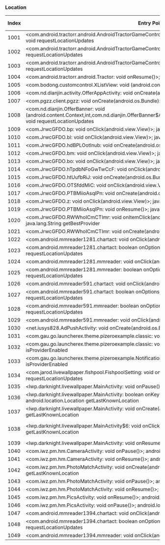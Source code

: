 ### Location
| Index | Entry Point & APIs | Screen shot | Resource id | Label |
| ------------- | ------------- | ------------- |-------------|-------------|
| 1001 | <com.android.tractorr.android.AndroidTractorGameController: void onActivityResult(int,int,android.content.Intent)>; void requestLocationUpdates | ![](D:\COSMOS\output\py\Drebin\VirusShare_Android_20130506\VirusShare_38f60284e5189f300b8a15c857c87645\com.android.tractorr.android.AndroidTractorGameController.png) |  | |
| 1002 | <com.android.tractorr.android.AndroidTractorGameController: void onPrepareDialog(int,android.app.Dialog)>; void requestLocationUpdates | ![](D:\COSMOS\output\py\Drebin\VirusShare_Android_20130506\VirusShare_38f60284e5189f300b8a15c857c87645\com.android.tractorr.android.AndroidTractorGameController.png) |  | |
| 1003 | <com.android.tractorr.android.AndroidTractorGameController: void onCreate(android.os.Bundle)>; void requestLocationUpdates | ![](D:\COSMOS\output\py\Drebin\VirusShare_Android_20130506\VirusShare_38f60284e5189f300b8a15c857c87645\com.android.tractorr.android.AndroidTractorGameController.png) |  | |
| 1004 | <com.android.tractorr.android.Tractor: void onResume()>; void requestLocationUpdates | ![](D:\COSMOS\output\py\Drebin\VirusShare_Android_20130506\VirusShare_38f60284e5189f300b8a15c857c87645\com.android.tractorr.android.Tractor.png) |  | |
| 1005 | <com.bodong.customcontrol.XListView: void <init>(android.content.Context)>; boolean isProviderEnabled | ![](D:\COSMOS\output\py\Drebin\VirusShare_Android_20130506\VirusShare_7a7600b823bf5e78419511c96cf850d2\com.nd.dianjin.activity.OfferAppActivity.png) |  | |
| 1006 | <com.nd.dianjin.activity.OfferAppActivity: void onCreate(android.os.Bundle)>; boolean isProviderEnabled | ![](D:\COSMOS\output\py\Drebin\VirusShare_Android_20130506\VirusShare_7a7600b823bf5e78419511c96cf850d2\com.nd.dianjin.activity.OfferAppActivity.png) |  | |
| 1007 | <com.pgzz.client.pgzz: void onCreate(android.os.Bundle)>; void requestLocationUpdates | ![](D:\COSMOS\output\py\Drebin\VirusShare_Android_20130506\VirusShare_38f60284e5189f300b8a15c857c87645\com.pgzz.client.pgzz.png) |  | |
| 1008 | <com.nd.dianjin.OfferBanner: void <init>(android.content.Context,int,com.nd.dianjin.OfferBanner$AnimationType,com.nd.dianjin.utility.BannerColorConfig)>; void requestLocationUpdates | ![](D:\COSMOS\output\py\Drebin\VirusShare_Android_20130506\VirusShare_38f60284e5189f300b8a15c857c87645\com.pgzz.client.pgzz.png) |  | |
| 1009 | <com.JrwcGFDO.bp: void onClick(android.view.View)>; java.lang.String getBestProvider | ![](D:\COSMOS\output\py\Drebin\VirusShare_Android_20130506\VirusShare_38f624fa743e0bbe4eb398d3628d7a4c\com.JrwcGFDO.hdBPLOotlnub.png) |  | |
| 1010 | <com.JrwcGFDO.bl: void onClick(android.view.View)>; java.lang.String getBestProvider | ![](D:\COSMOS\output\py\Drebin\VirusShare_Android_20130506\VirusShare_38f624fa743e0bbe4eb398d3628d7a4c\com.JrwcGFDO.hdBPLOotlnub.png) |  | |
| 1011 | <com.JrwcGFDO.hdBPLOotlnub: void onCreate(android.os.Bundle)>; java.lang.String getBestProvider | ![](D:\COSMOS\output\py\Drebin\VirusShare_Android_20130506\VirusShare_38f624fa743e0bbe4eb398d3628d7a4c\com.JrwcGFDO.hdBPLOotlnub.png) |  | |
| 1012 | <com.JrwcGFDO.bm: void onClick(android.view.View)>; java.lang.String getBestProvider | ![](D:\COSMOS\output\py\Drebin\VirusShare_Android_20130506\VirusShare_38f624fa743e0bbe4eb398d3628d7a4c\com.JrwcGFDO.hdBPLOotlnub.png) |  | |
| 1013 | <com.JrwcGFDO.bo: void onClick(android.view.View)>; java.lang.String getBestProvider | ![](D:\COSMOS\output\py\Drebin\VirusShare_Android_20130506\VirusShare_38f624fa743e0bbe4eb398d3628d7a4c\com.JrwcGFDO.hdBPLOotlnub.png) |  | |
| 1014 | <com.JrwcGFDO.hTpdbNFoGwTwCcF: void onClick(android.view.View)>; java.lang.String getBestProvider | ![](D:\COSMOS\output\py\Drebin\VirusShare_Android_20130506\VirusShare_38f624fa743e0bbe4eb398d3628d7a4c\com.JrwcGFDO.hTpdbNFoGwTwCcF.png) |  | |
| 1015 | <com.JrwcGFDO.htUufbRiJ: void onCreate(android.os.Bundle)>; java.lang.String getBestProvider | ![](D:\COSMOS\output\py\Drebin\VirusShare_Android_20130506\VirusShare_38f624fa743e0bbe4eb398d3628d7a4c\com.JrwcGFDO.htUufbRiJ.png) |  | |
| 1016 | <com.JrwcGFDO.OTSfddMiC: void onClick(android.view.View)>; java.lang.String getBestProvider | ![](D:\COSMOS\output\py\Drebin\VirusShare_Android_20130506\VirusShare_38f624fa743e0bbe4eb398d3628d7a4c\com.JrwcGFDO.OTSfddMiC.png) |  | |
| 1017 | <com.JrwcGFDO.PTBMiioAsqIPn: void onCreate(android.os.Bundle)>; java.lang.String getBestProvider | ![](D:\COSMOS\output\py\Drebin\VirusShare_Android_20130506\VirusShare_38f624fa743e0bbe4eb398d3628d7a4c\com.JrwcGFDO.PTBMiioAsqIPn.png) |  | |
| 1018 | <com.JrwcGFDO.z: void onClick(android.view.View)>; java.lang.String getBestProvider | ![](D:\COSMOS\output\py\Drebin\VirusShare_Android_20130506\VirusShare_38f624fa743e0bbe4eb398d3628d7a4c\com.JrwcGFDO.PTBMiioAsqIPn.png) |  | |
| 1019 | <com.JrwcGFDO.PTBMiioAsqIPn: void onResume()>; java.lang.String getBestProvider | ![](D:\COSMOS\output\py\Drebin\VirusShare_Android_20130506\VirusShare_38f624fa743e0bbe4eb398d3628d7a4c\com.JrwcGFDO.PTBMiioAsqIPn.png) |  | |
| 1020 | <com.JrwcGFDO.RWWhoICmCTImr: void onItemClick(android.widget.AdapterView,android.view.View,int,long)>; java.lang.String getBestProvider | ![](D:\COSMOS\output\py\Drebin\VirusShare_Android_20130506\VirusShare_38f624fa743e0bbe4eb398d3628d7a4c\com.JrwcGFDO.RWWhoICmCTImr.png) |  | |
| 1021 | <com.JrwcGFDO.RWWhoICmCTImr: void onCreate(android.os.Bundle)>; java.lang.String getBestProvider | ![](D:\COSMOS\output\py\Drebin\VirusShare_Android_20130506\VirusShare_38f624fa743e0bbe4eb398d3628d7a4c\com.JrwcGFDO.RWWhoICmCTImr.png) |  | |
| 1022 | <com.android.mmreader1281.chartact: void onClick(android.view.View)>; void requestLocationUpdates | ![](D:\COSMOS\output\py\Drebin\VirusShare_Android_20130506\VirusShare_39244ed79e5aeb109205fe72257de425\com.android.mmreader1281.chartact.png) |  | |
| 1023 | <com.android.mmreader1281.chartact: boolean onOptionsItemSelected(android.view.MenuItem)>; void requestLocationUpdates | ![](D:\COSMOS\output\py\Drebin\VirusShare_Android_20130506\VirusShare_39244ed79e5aeb109205fe72257de425\com.android.mmreader1281.chartact.png) |  | |
| 1024 | <com.android.mmreader1281.mmreader: void onClick(android.view.View)>; void requestLocationUpdates | ![](D:\COSMOS\output\py\Drebin\VirusShare_Android_20130506\VirusShare_39244ed79e5aeb109205fe72257de425\com.android.mmreader1281.mmreader.png) |  | |
| 1025 | <com.android.mmreader1281.mmreader: boolean onOptionsItemSelected(android.view.MenuItem)>; void requestLocationUpdates | ![](D:\COSMOS\output\py\Drebin\VirusShare_Android_20130506\VirusShare_39244ed79e5aeb109205fe72257de425\com.android.mmreader1281.mmreader.png) |  | |
| 1026 | <com.android.mmreader591.chartact: void onClick(android.view.View)>; void requestLocationUpdates | ![](D:\COSMOS\output\py\Drebin\VirusShare_Android_20130506\VirusShare_3970674582594af87928e596eb60ff90\com.android.mmreader591.chartact.png) |  | |
| 1027 | <com.android.mmreader591.chartact: boolean onOptionsItemSelected(android.view.MenuItem)>; void requestLocationUpdates | ![](D:\COSMOS\output\py\Drebin\VirusShare_Android_20130506\VirusShare_3970674582594af87928e596eb60ff90\com.android.mmreader591.chartact.png) |  | |
| 1028 | <com.android.mmreader591.mmreader: boolean onOptionsItemSelected(android.view.MenuItem)>; void requestLocationUpdates | ![](D:\COSMOS\output\py\Drebin\VirusShare_Android_20130506\VirusShare_3970674582594af87928e596eb60ff90\com.android.mmreader591.mmreader.png) |  | |
| 1029 | <com.android.mmreader591.mmreader: void onClick(android.view.View)>; void requestLocationUpdates | ![](D:\COSMOS\output\py\Drebin\VirusShare_Android_20130506\VirusShare_3970674582594af87928e596eb60ff90\com.android.mmreader591.mmreader.png) |  | |
| 1030 | <net.iusys828.AdPushActivity: void onCreate(android.os.Bundle)>; java.lang.String getBestProvider | ![](D:\COSMOS\output\py\Drebin\VirusShare_Android_20130506\VirusShare_da5161345abfde32edb6a49474855f3c\net.iusys828.AdPushActivity.png) |  | |
| 1031 | <com.gau.go.launcherex.theme.pizeroexample.classic: void onResume()>; boolean isProviderEnabled | ![](D:\COSMOS\output\py\Drebin\VirusShare_Android_20130506\VirusShare_3a1c0b2b57a5b6cf9c96011eb6ee0190\com.gau.go.launcherex.theme.pizeroexample.classic.png) |  | |
| 1032 | <com.gau.go.launcherex.theme.pizeroexample.classic: void onCreate(android.os.Bundle)>; boolean isProviderEnabled | ![](D:\COSMOS\output\py\Drebin\VirusShare_Android_20130506\VirusShare_3a1c0b2b57a5b6cf9c96011eb6ee0190\com.gau.go.launcherex.theme.pizeroexample.classic.png) |  | |
| 1033 | <com.gau.go.launcherex.theme.pizeroexample.NotificationActivity: void onCreate(android.os.Bundle)>; boolean isProviderEnabled | ![](D:\COSMOS\output\py\Drebin\VirusShare_Android_20130506\VirusShare_3a1c0b2b57a5b6cf9c96011eb6ee0190\com.gau.go.launcherex.theme.pizeroexample.NotificationActivity.png) |  | |
| 1034 | <com.jarod.livewallpaper.fishpool.FishpoolSetting: void onCreate(android.os.Bundle)>; void requestLocationUpdates | ![](D:\COSMOS\output\py\Drebin\VirusShare_Android_20130506\VirusShare_3a1fbde403d4b1b19711c0c40a20321c\com.jarod.livewallpaper.fishpool.FishpoolSetting.png) |  | |
| 1035 | <lwp.darknight.livewallpaper.MainActivity: void onPause()>; android.location.Location getLastKnownLocation | ![](D:\COSMOS\output\py\Drebin\VirusShare_Android_20130506\VirusShare_3a2f744fc53d822abe6fc8eb72569fe4\lwp.darknight.livewallpaper.MainActivity.png) |  | |
| 1036 | <lwp.darknight.livewallpaper.MainActivity: boolean onKeyDown(int,android.view.KeyEvent)>; android.location.Location getLastKnownLocation | ![](D:\COSMOS\output\py\Drebin\VirusShare_Android_20130506\VirusShare_3a2f744fc53d822abe6fc8eb72569fe4\lwp.darknight.livewallpaper.MainActivity.png) |  | |
| 1037 | <lwp.darknight.livewallpaper.MainActivity: void onCreate(android.os.Bundle)>; android.location.Location getLastKnownLocation | ![](D:\COSMOS\output\py\Drebin\VirusShare_Android_20130506\VirusShare_3a2f744fc53d822abe6fc8eb72569fe4\lwp.darknight.livewallpaper.MainActivity.png) |  | |
| 1038 | <lwp.darknight.livewallpaper.MainActivity$6: void onClick(android.view.View)>; android.location.Location getLastKnownLocation | ![](D:\COSMOS\output\py\Drebin\VirusShare_Android_20130506\VirusShare_3a2f744fc53d822abe6fc8eb72569fe4\lwp.darknight.livewallpaper.MainActivity.png) | {'2131165189': <sensitive_component.SensitiveComponent.SensitiveView object at 0x000001D8DEFCFE10>} | |
| 1039 | <lwp.darknight.livewallpaper.MainActivity: void onResume()>; android.location.Location getLastKnownLocation | ![](D:\COSMOS\output\py\Drebin\VirusShare_Android_20130506\VirusShare_3a2f744fc53d822abe6fc8eb72569fe4\lwp.darknight.livewallpaper.MainActivity.png) |  | |
| 1040 | <com.iwz.pm.hm.CameraActivity: void onPause()>; android.location.Location getLastKnownLocation | ![](D:\COSMOS\output\py\Drebin\VirusShare_Android_20130506\VirusShare_3a52f9a722273c75562f4cade2fe5869\com.iwz.pm.hm.CameraActivity.png) |  | |
| 1041 | <com.iwz.pm.hm.CameraActivity: void onResume()>; android.location.Location getLastKnownLocation | ![](D:\COSMOS\output\py\Drebin\VirusShare_Android_20130506\VirusShare_3a52f9a722273c75562f4cade2fe5869\com.iwz.pm.hm.CameraActivity.png) |  | |
| 1042 | <com.iwz.pm.hm.PhotoMatchActivity: void onCreate(android.os.Bundle)>; android.location.Location getLastKnownLocation | ![](D:\COSMOS\output\py\Drebin\VirusShare_Android_20130506\VirusShare_3a52f9a722273c75562f4cade2fe5869\com.iwz.pm.hm.PhotoMatchActivity.png) |  | |
| 1043 | <com.iwz.pm.hm.PhotoMatchActivity: void onPause()>; android.location.Location getLastKnownLocation | ![](D:\COSMOS\output\py\Drebin\VirusShare_Android_20130506\VirusShare_3a52f9a722273c75562f4cade2fe5869\com.iwz.pm.hm.PhotoMatchActivity.png) |  | |
| 1044 | <com.iwz.pm.hm.PhotoMatchActivity: void onResume()>; android.location.Location getLastKnownLocation | ![](D:\COSMOS\output\py\Drebin\VirusShare_Android_20130506\VirusShare_3a52f9a722273c75562f4cade2fe5869\com.iwz.pm.hm.PhotoMatchActivity.png) |  | |
| 1045 | <com.iwz.pm.hm.PicsActivity: void onResume()>; android.location.Location getLastKnownLocation | ![](D:\COSMOS\output\py\Drebin\VirusShare_Android_20130506\VirusShare_3a52f9a722273c75562f4cade2fe5869\com.iwz.pm.hm.PicsActivity.png) |  | |
| 1046 | <com.iwz.pm.hm.PicsActivity: void onPause()>; android.location.Location getLastKnownLocation | ![](D:\COSMOS\output\py\Drebin\VirusShare_Android_20130506\VirusShare_3a52f9a722273c75562f4cade2fe5869\com.iwz.pm.hm.PicsActivity.png) |  | |
| 1047 | <com.android.mmreader1394.chartact: void onClick(android.view.View)>; void requestLocationUpdates | ![](D:\COSMOS\output\py\Drebin\VirusShare_Android_20130506\VirusShare_3aac375ddaa38853897884c1ccd2078e\com.android.mmreader1394.chartact.png) |  | |
| 1048 | <com.android.mmreader1394.chartact: boolean onOptionsItemSelected(android.view.MenuItem)>; void requestLocationUpdates | ![](D:\COSMOS\output\py\Drebin\VirusShare_Android_20130506\VirusShare_3aac375ddaa38853897884c1ccd2078e\com.android.mmreader1394.chartact.png) |  | |
| 1049 | <com.android.mmreader1394.mmreader: void onClick(android.view.View)>; void requestLocationUpdates | ![](D:\COSMOS\output\py\Drebin\VirusShare_Android_20130506\VirusShare_3aac375ddaa38853897884c1ccd2078e\com.android.mmreader1394.mmreader.png) |  | |
